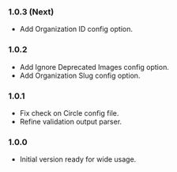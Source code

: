 ### 1.0.3 (Next)
- Add Organization ID config option.

### 1.0.2
- Add Ignore Deprecated Images config option.
- Add Organization Slug config option.

### 1.0.1
- Fix check on Circle config file.
- Refine validation output parser.

### 1.0.0
- Initial version ready for wide usage.
